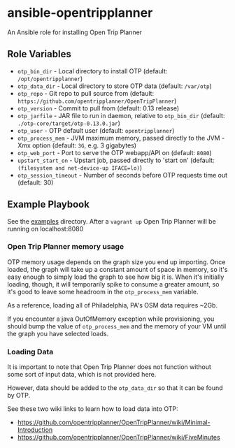 # ansible-opentripplanner
An Ansible role for installing Open Trip Planner

## Role Variables

- `otp_bin_dir` - Local directory to install OTP (default: `/opt/opentripplanner`)
- `otp_data_dir` - Local directory to store OTP data (default: `/var/otp`)
- `otp_repo` - Git repo to pull source from (default: `https://github.com/opentripplanner/OpenTripPlanner`)
- `otp_version` - Commit to pull from (default: 0.13 release)
- `otp_jarfile` - JAR file to run in daemon, relative to `otp_bin_dir` (default: `./otp-core/target/otp-0.13.0.jar`)
- `otp_user` - OTP default user (default: `opentripplanner`)
- `otp_process_mem` - JVM maximum memory, passed directly to the JVM -Xmx option (default: `3G`, e.g. 3 gigabytes)
- `otp_web_port` - Port to serve the OTP webapp/API on (default: `8080`)
- `upstart_start_on` - Upstart job, passed directly to 'start on' (default: `(filesystem and net-device-up IFACE=lo)`)
- `otp_session_timeout` - Number of seconds before OTP requests time out (default: 30)

## Example Playbook

See the [examples](./examples/) directory. After a `vagrant up` Open Trip Planner will be running on localhost:8080

### Open Trip Planner memory usage

OTP memory usage depends on the graph size you end up importing. Once loaded, the graph will take up a constant amount of space in memory, so it's easy enough to simply load the graph to see how big it is. When it's initially loading, though, it will temporarily spike to consume a greater amount, so it's good to leave some headroom in the `otp_process_mem` variable.

As a reference, loading all of Philadelphia, PA's OSM data requires ~2Gb.

If you encounter a java OutOfMemory exception while provisioning, you should bump the value of `otp_process_mem` and the memory of your VM until the graph you have selected loads.

### Loading Data

It is important to note that Open Trip Planner does not function without some sort of input data, which is not provided here.

However, data should be added to the `otp_data_dir` so that it can be found by OTP.

See these two wiki links to learn how to load data into OTP:
 - https://github.com/opentripplanner/OpenTripPlanner/wiki/Minimal-Introduction
 - https://github.com/opentripplanner/OpenTripPlanner/wiki/FiveMinutes
